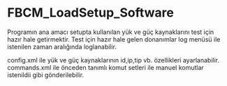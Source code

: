 # FBCM_LoadSetup_Software

Programın ana amacı setupta kullanılan yük ve güç kaynaklarını test için hazır hale getirmektir. 
Test için hazır hale gelen donanımlar log menüsü ile istenilen zaman aralığında loglanabilir.

config.xml ile yük ve güç kaynaklarının id,ip,tip vb. özellikleri ayarlanabilir.
commands.xml ile önceden tanımlı komut setleri ile manuel komutlar istenildii gibi gönderilebilir.

